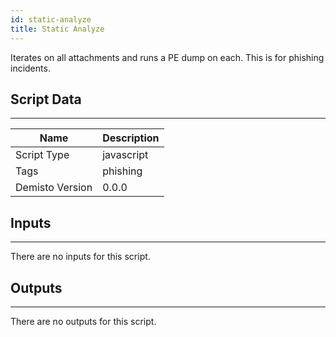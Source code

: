 ```yaml
---
id: static-analyze
title: Static Analyze
---
```


Iterates on all attachments and runs a PE dump on each. This is for phishing incidents. 

## Script Data
---

| **Name** | **Description** |
| --- | --- |
| Script Type | javascript |
| Tags | phishing |
| Demisto Version | 0.0.0 |

## Inputs
---
There are no inputs for this script.

## Outputs
---
There are no outputs for this script.
